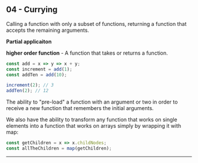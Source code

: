## 04 - Currying

Calling a function with only a subset of functions, returning a function that accepts the remaining arguments.

**Partial applicaiton**

**higher order function** - A function that takes or returns a function.

```js
const add = x => y => x + y;
const increment = add(1);
const addTen = add(10);

increment(2); // 3
addTen(2); // 12
```

The ability to "pre-load" a function with an argument or two in order to receive a new function that remembers the initial arguments.

We also have the ability to transform any function that works on single elements into a function that works on arrays simply by wrapping it with map:

```js
const getChildren = x => x.childNodes;
const allTheChildren = map(getChildren);
```

---
